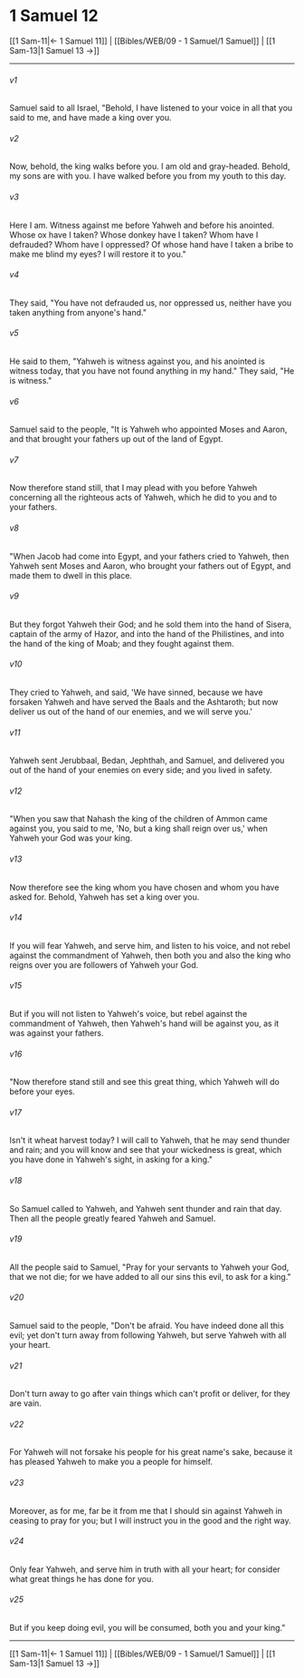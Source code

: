 # 1 Samuel 12

[[1 Sam-11|← 1 Samuel 11]] | [[Bibles/WEB/09 - 1 Samuel/1 Samuel]] | [[1 Sam-13|1 Samuel 13 →]]
***



###### v1 
Samuel said to all Israel, "Behold, I have listened to your voice in all that you said to me, and have made a king over you. 

###### v2 
Now, behold, the king walks before you. I am old and gray-headed. Behold, my sons are with you. I have walked before you from my youth to this day. 

###### v3 
Here I am. Witness against me before Yahweh and before his anointed. Whose ox have I taken? Whose donkey have I taken? Whom have I defrauded? Whom have I oppressed? Of whose hand have I taken a bribe to make me blind my eyes? I will restore it to you." 

###### v4 
They said, "You have not defrauded us, nor oppressed us, neither have you taken anything from anyone's hand." 

###### v5 
He said to them, "Yahweh is witness against you, and his anointed is witness today, that you have not found anything in my hand." They said, "He is witness." 

###### v6 
Samuel said to the people, "It is Yahweh who appointed Moses and Aaron, and that brought your fathers up out of the land of Egypt. 

###### v7 
Now therefore stand still, that I may plead with you before Yahweh concerning all the righteous acts of Yahweh, which he did to you and to your fathers. 

###### v8 
"When Jacob had come into Egypt, and your fathers cried to Yahweh, then Yahweh sent Moses and Aaron, who brought your fathers out of Egypt, and made them to dwell in this place. 

###### v9 
But they forgot Yahweh their God; and he sold them into the hand of Sisera, captain of the army of Hazor, and into the hand of the Philistines, and into the hand of the king of Moab; and they fought against them. 

###### v10 
They cried to Yahweh, and said, 'We have sinned, because we have forsaken Yahweh and have served the Baals and the Ashtaroth; but now deliver us out of the hand of our enemies, and we will serve you.' 

###### v11 
Yahweh sent Jerubbaal, Bedan, Jephthah, and Samuel, and delivered you out of the hand of your enemies on every side; and you lived in safety. 

###### v12 
"When you saw that Nahash the king of the children of Ammon came against you, you said to me, 'No, but a king shall reign over us,' when Yahweh your God was your king. 

###### v13 
Now therefore see the king whom you have chosen and whom you have asked for. Behold, Yahweh has set a king over you. 

###### v14 
If you will fear Yahweh, and serve him, and listen to his voice, and not rebel against the commandment of Yahweh, then both you and also the king who reigns over you are followers of Yahweh your God. 

###### v15 
But if you will not listen to Yahweh's voice, but rebel against the commandment of Yahweh, then Yahweh's hand will be against you, as it was against your fathers. 

###### v16 
"Now therefore stand still and see this great thing, which Yahweh will do before your eyes. 

###### v17 
Isn't it wheat harvest today? I will call to Yahweh, that he may send thunder and rain; and you will know and see that your wickedness is great, which you have done in Yahweh's sight, in asking for a king." 

###### v18 
So Samuel called to Yahweh, and Yahweh sent thunder and rain that day. Then all the people greatly feared Yahweh and Samuel. 

###### v19 
All the people said to Samuel, "Pray for your servants to Yahweh your God, that we not die; for we have added to all our sins this evil, to ask for a king." 

###### v20 
Samuel said to the people, "Don't be afraid. You have indeed done all this evil; yet don't turn away from following Yahweh, but serve Yahweh with all your heart. 

###### v21 
Don't turn away to go after vain things which can't profit or deliver, for they are vain. 

###### v22 
For Yahweh will not forsake his people for his great name's sake, because it has pleased Yahweh to make you a people for himself. 

###### v23 
Moreover, as for me, far be it from me that I should sin against Yahweh in ceasing to pray for you; but I will instruct you in the good and the right way. 

###### v24 
Only fear Yahweh, and serve him in truth with all your heart; for consider what great things he has done for you. 

###### v25 
But if you keep doing evil, you will be consumed, both you and your king."

***
[[1 Sam-11|← 1 Samuel 11]] | [[Bibles/WEB/09 - 1 Samuel/1 Samuel]] | [[1 Sam-13|1 Samuel 13 →]]
